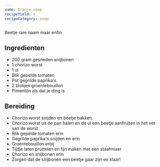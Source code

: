 ```yaml
---
name: Oranje soep
recipeYield: 3
recipeCategory: soep
---
```


Beetje rare naam maar enfin

## Ingredienten

- 200 gram gesneden snijbonen
- 1 chorizo worst
- 1 ui
- Blik gepelde tomaten
- Pot gegrilde paprika's
- 2 blokjes groentebouillon
- Pimentón als dat je ding is

## Bereiding

- Chorizo worst snijden en beetje bakken.
- Chorizo worst uit de pan halen en de ui een beetje aanfruiten in het vet van de worst
- Blik gepelde tomaten erin
- Gegrilde paprika's snijden en erin
- Groentebouillon erbij
- Tijdje laten pruttelen en fijn maken met een staafmixer
- Chorizo en snijbonen erin
- Zorgen dat de snijbonen een beetje gaar zijn en klaar!
